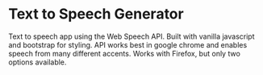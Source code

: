 # Text to Speech Generator
Text to speech app using the Web Speech API. Built with vanilla javascript and bootstrap for styling.
API works best in google chrome and enables speech from many different accents. Works with Firefox, but only two options available.
